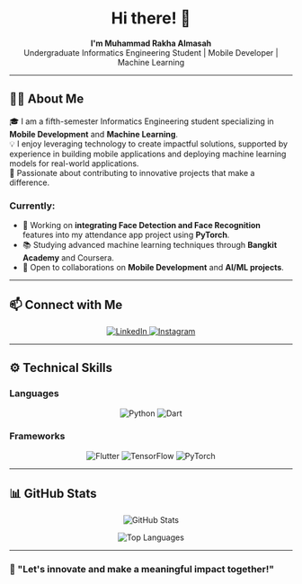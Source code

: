 <h1 align="center">Hi there! 👋</h1>
<p align="center">
  <b>I'm Muhammad Rakha Almasah</b><br>
  Undergraduate Informatics Engineering Student | Mobile Developer | Machine Learning
</p>

---

## 👨‍💻 About Me
🎓 I am a fifth-semester Informatics Engineering student specializing in **Mobile Development** and **Machine Learning**.  
💡 I enjoy leveraging technology to create impactful solutions, supported by experience in building mobile applications and deploying machine learning models for real-world applications.  
🌟 Passionate about contributing to innovative projects that make a difference.  

### Currently:  
- 🔨 Working on **integrating Face Detection and Face Recognition** features into my attendance app project using **PyTorch**.  
- 📚 Studying advanced machine learning techniques through **Bangkit Academy** and Coursera.  
- 🚀 Open to collaborations on **Mobile Development** and **AI/ML projects**.  

---

## 📫 Connect with Me
<p align="center">
  <a href="https://www.linkedin.com/in/muhrakhaal" target="_blank">
    <img src="https://img.shields.io/badge/LinkedIn-0077B5?logo=linkedin&logoColor=white&style=for-the-badge" alt="LinkedIn">
  </a>
  <a href="https://www.instagram.com/m.rakha.al" target="_blank">
    <img src="https://img.shields.io/badge/Instagram-E4405F?logo=instagram&logoColor=white&style=for-the-badge" alt="Instagram">
  </a>
</p>

---

## ⚙️ Technical Skills

### Languages  
<p align="center">
  <img src="https://img.shields.io/badge/-Python-3776AB?logo=python&logoColor=white&style=for-the-badge" alt="Python">
  <img src="https://img.shields.io/badge/-Dart-0175C2?logo=dart&logoColor=white&style=for-the-badge" alt="Dart">
</p>

### Frameworks  
<p align="center">
  <img src="https://img.shields.io/badge/-Flutter-02569B?logo=flutter&logoColor=white&style=for-the-badge" alt="Flutter">
  <img src="https://img.shields.io/badge/-TensorFlow-FF6F00?logo=tensorflow&logoColor=white&style=for-the-badge" alt="TensorFlow">
  <img src="https://img.shields.io/badge/-PyTorch-EE4C2C?logo=pytorch&logoColor=white&style=for-the-badge" alt="PyTorch">
</p>

---

## 📊 GitHub Stats
<p align="center">
  <img src="https://github-readme-stats.vercel.app/api?username=muhrakhaal&show_icons=true&theme=radical" alt="GitHub Stats">
</p>
<p align="center">
  <img src="https://github-readme-stats.vercel.app/api/top-langs/?username=muhrakhaal&layout=compact&theme=radical" alt="Top Languages">
</p>

---

### 🌟 "Let's innovate and make a meaningful impact together!"
